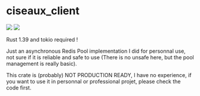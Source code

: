 # ciseaux_client

[![](https://meritbadge.herokuapp.com/ciseaux_client)](https://crates.io/crates/ciseaux_client)
[![](https://docs.rs/ciseaux_client/badge.svg)](https://docs.rs/ciseaux_client)

Rust 1.39 and tokio required !

Just an asynchronous Redis Pool implementation I did for personnal use, not sure if it is reliable and safe to use (There is no unsafe here, but the pool management is really basic).

This crate is (probably) NOT PRODUCTION READY, I have no experience, if you want to use it in personnal or professional projet, please check the code first.